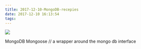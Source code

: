```yaml
---
title: 2017-12-10-MongoDB-recepies
date: 2017-12-10 16:13:54
tags:
---
```

![](http://odzl05jxx.bkt.clouddn.com/image/jpg/scenery1511100794441.jpg?imageView2/2/w/600)
<!--more-->

MongoDB
Mongoose // a wrapper around the mongo db interface
